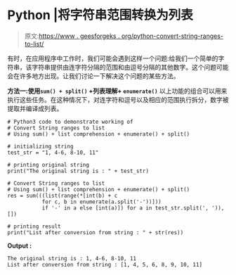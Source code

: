 # Python |将字符串范围转换为列表

> 原文:[https://www . geesforgeks . org/python-convert-string-ranges-to-list/](https://www.geeksforgeeks.org/python-convert-string-ranges-to-list/)

有时，在应用程序中工作时，我们可能会遇到这样一个问题:给我们一个简单的字符串，该字符串提供由连字符分隔的范围和由逗号分隔的其他数字。这个问题可能会在许多地方出现。让我们讨论一下解决这个问题的某些方法。

**方法一:使用`sum() + split()` +列表理解+ `enumerate()`**
以上功能的组合可以用来执行这些任务。在这种情况下，对连字符和逗号以及相应的范围执行拆分，数字被提取并编译成列表。

```
# Python3 code to demonstrate working of
# Convert String ranges to list
# Using sum() + list comprehension + enumerate() + split()

# initializing string 
test_str = "1, 4-6, 8-10, 11"

# printing original string 
print("The original string is : " + test_str)

# Convert String ranges to list
# Using sum() + list comprehension + enumerate() + split()
res = sum(((list(range(*[int(b) + c 
           for c, b in enumerate(a.split('-'))]))
           if '-' in a else [int(a)]) for a in test_str.split(', ')), [])

# printing result
print("List after conversion from string : " + str(res))
```

**Output :**

```
The original string is : 1, 4-6, 8-10, 11
List after conversion from string : [1, 4, 5, 6, 8, 9, 10, 11]

```